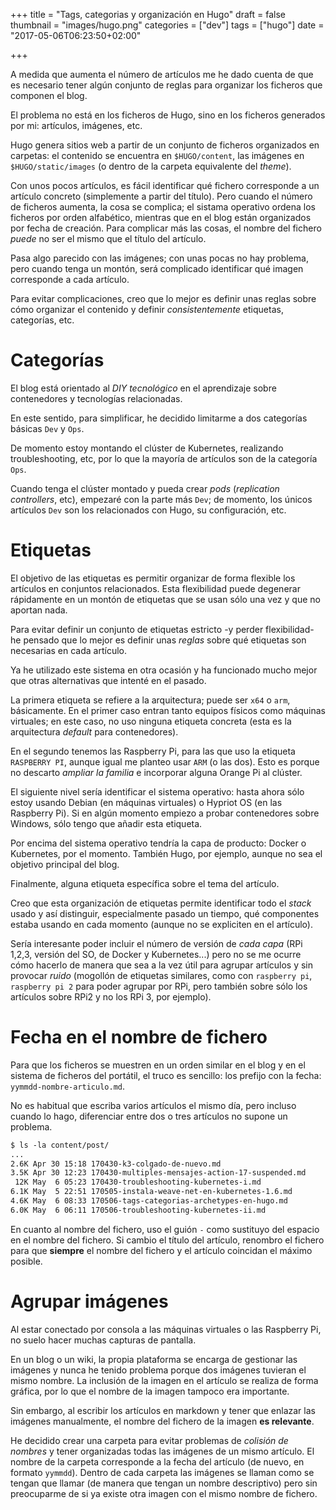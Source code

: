 +++
title = "Tags, categorias y organización en Hugo"
draft = false
thumbnail = "images/hugo.png"
categories = ["dev"]
tags = ["hugo"]
date = "2017-05-06T06:23:50+02:00"

+++

A medida que aumenta el número de artículos me he dado cuenta de que es necesario tener algún conjunto de reglas para organizar los ficheros que componen el blog.

El problema no está en los ficheros de Hugo, sino en los ficheros generados por mi: artículos, imágenes, etc.
<!--more-->

Hugo genera sitios web a partir de un conjunto de ficheros organizados en carpetas: el contenido se encuentra en `$HUGO/content`, las imágenes en `$HUGO/static/images` (o dentro de la carpeta equivalente del _theme_).

Con unos pocos artículos, es fácil identificar qué fichero corresponde a un artículo concreto (simplemente a partir del título). Pero cuando el número de ficheros aumenta, la cosa se complica; el sistama operativo ordena los ficheros por orden alfabético, mientras que en el blog están organizados por fecha de creación. Para complicar más las cosas, el nombre del fichero _puede_ no ser el mismo que el título del artículo.

Pasa algo parecido con las imágenes; con unas pocas no hay problema, pero cuando tenga un montón, será complicado identificar qué imagen corresponde a cada artículo.

Para evitar complicaciones, creo que lo mejor es definir unas reglas sobre cómo organizar el contenido y definir _consistentemente_ etiquetas, categorías, etc.

# Categorías

El blog está orientado al _DIY tecnológico_ en el aprendizaje sobre contenedores y tecnologías relacionadas.

En este sentido, para simplificar, he decidido limitarme a dos categorías básicas `Dev` y `Ops`.

De momento estoy montando el clúster de Kubernetes, realizando troubleshooting, etc, por lo que la mayoría de artículos son de la categoría `Ops`.

Cuando tenga el clúster montado y pueda crear _pods_ (_replication controllers_, etc), empezaré con la parte más `Dev`; de momento, los únicos artículos `Dev` son los relacionados con Hugo, su configuración, etc.

# Etiquetas

El objetivo de las etiquetas es permitir organizar de forma flexible los artículos en conjuntos relacionados. Esta flexibilidad puede degenerar rápidamente en un montón de etiquetas que se usan sólo una vez y que no aportan nada.

Para evitar definir un conjunto de etiquetas estricto -y perder flexibilidad- he pensado que lo mejor es definir unas _reglas_ sobre qué etiquetas son necesarias en cada artículo.

Ya he utilizado este sistema en otra ocasión y ha funcionado mucho mejor que otras alternativas que intenté en el pasado.

La primera etiqueta se refiere a la arquitectura; puede ser `x64` o `arm`, básicamente. En el primer caso entran tanto equipos físicos como máquinas virtuales; en este caso, no uso ninguna etiqueta concreta (esta es la arquitectura _default_ para contenedores).

En el segundo tenemos las Raspberry Pi, para las que uso la etiqueta `RASPBERRY PI`, aunque igual me planteo usar `ARM` (o las dos). Esto es porque no descarto _ampliar la familia_ e incorporar alguna Orange Pi al clúster.

El siguiente nivel sería identificar el sistema operativo: hasta ahora sólo estoy usando Debian (en máquinas virtuales) o Hypriot OS (en las Raspberry Pi). Si en algún momento empiezo a probar contenedores sobre Windows, sólo tengo que añadir esta etiqueta.

Por encima del sistema operativo tendría la capa de producto: Docker o Kubernetes, por el momento. También  Hugo, por ejemplo, aunque no sea el objetivo principal del blog.

Finalmente, alguna etiqueta específica sobre el tema del artículo.

Creo que esta organización de etiquetas permite identificar todo el _stack_ usado y así distinguir, especialmente pasado un tiempo, qué componentes estaba usando en cada momento (aunque no se expliciten en el artículo).

Sería interesante poder incluir el número de versión de _cada capa_ (RPi 1,2,3, versión del SO, de Docker y Kubernetes...) pero no se me ocurre cómo hacerlo de manera que sea a la vez útil para agrupar artículos y sin provocar _ruido_ (mogollón de etiquetas similares, como con `raspberry pi`, `raspberry pi 2` para poder agrupar por RPi, pero también sobre sólo los artículos sobre RPi2 y no los RPi 3, por ejemplo).

# Fecha en el nombre de fichero

Para que los ficheros se muestren en un orden similar en el blog y en el sistema de ficheros del portátil, el truco es sencillo: los prefijo con la fecha: `yymmdd-nombre-articulo.md`.

No es habitual que escriba varios artículos el mismo día, pero incluso cuando lo hago, diferenciar entre dos o tres artículos no supone un problema.

```txt
$ ls -la content/post/
...
2.6K Apr 30 15:18 170430-k3-colgado-de-nuevo.md
3.5K Apr 30 12:23 170430-multiples-mensajes-action-17-suspended.md
 12K May  6 05:23 170430-troubleshooting-kubernetes-i.md
6.1K May  5 22:51 170505-instala-weave-net-en-kubernetes-1.6.md
4.6K May  6 08:33 170506-tags-categorias-archetypes-en-hugo.md
6.0K May  6 06:11 170506-troubleshooting-kubernetes-ii.md
```

En cuanto al nombre del fichero, uso el guión `-` como sustituyo del espacio en el nombre del fichero. Si cambio el título del artículo, renombro el fichero para que **siempre** el nombre del fichero y el artículo coincidan el máximo posible.

# Agrupar imágenes

Al estar conectado por consola a las máquinas virtuales o las Raspberry Pi, no suelo hacer muchas capturas de pantalla.

En un blog o un wiki, la propia plataforma se encarga de gestionar las imágenes y nunca he tenido problema porque dos imágenes tuvieran el mismo nombre. La inclusión de la imagen en el artículo se realiza de forma gráfica, por lo que el nombre de la imagen tampoco era importante.

Sin embargo, al escribir los artículos en markdown y tener que enlazar las imágenes manualmente, el nombre del fichero de la imagen **es relevante**.

He decidido crear una carpeta para evitar problemas de _colisión de nombres_ y tener organizadas todas las imágenes de un mismo artículo. El nombre de la carpeta corresponde a la fecha del artículo (de nuevo, en formato `yymmdd`). Dentro de cada carpeta las imágenes se llaman como se tengan que llamar (de manera que tengan un nombre descriptivo) pero sin preocuparme de si ya existe otra imagen con el mismo nombre de fichero.
